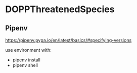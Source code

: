 # DOPPThreatenedSpecies

## Pipenv
https://pipenv.pypa.io/en/latest/basics/#specifying-versions

use environment with: 
- pipenv install
- pipenv shell